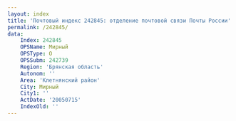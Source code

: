 ```yaml
---
layout: index
title: 'Почтовый индекс 242845: отделение почтовой связи Почты России'
permalink: /242845/
data:
    Index: 242845
    OPSName: Мирный
    OPSType: О
    OPSSubm: 242739
    Region: 'Брянская область'
    Autonom: ''
    Area: 'Клетнянский район'
    City: Мирный
    City1: ''
    ActDate: '20050715'
    IndexOld: ''
---
```

